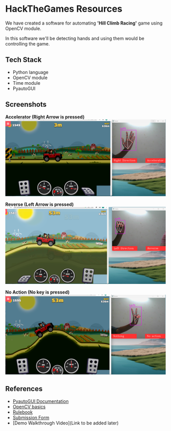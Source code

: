 # HackTheGames Resources

We have created a software for automating **'Hill Climb Racing'** game 
using OpenCV module. 

In this software we'll be detecting hands and using them would be controlling the game.

## Tech Stack

- Python language 
- OpenCV module 
- Time module 
- PyautoGUI

## Screenshots

**Accelerator (Right Arrow is pressed)**
![Accelerator](https://github.com/Tiagupt03/Asphalt-9-Website/blob/main/img/Accelerator.png?raw=true)

**Reverse (Left Arrow is pressed)**
![Reverse](https://github.com/Tiagupt03/Asphalt-9-Website/blob/main/img/Reverse.png?raw=true)

**No Action (No key is pressed)**
![No action](https://github.com/Tiagupt03/Asphalt-9-Website/blob/main/img/No%20action%20.png?raw=true)

## References

- [PyautoGUI Documentation](https://pyautogui.readthedocs.io/en/latest/)
- [OpenCV basics](https://www.youtube.com/playlist?list=PLS1QulWo1RIa7D1O6skqDQ-JZ1GGHKK-K)
- [Rulebook](https://docs.google.com/document/d/1_Oiy9UD0yAcc8uqpdwzTUTl7RXy2d0O8LNQb2ZBDOCo/edit?usp=sharing)
- [Submission Form](https://forms.gle/JU1gxQw1Q5zEGuXc6)
- [Demo Walkthrough Video](Link to be added later)
